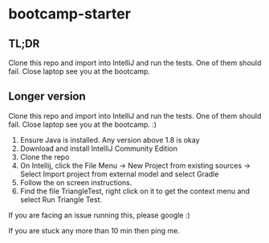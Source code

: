 # bootcamp-starter

## TL;DR
Clone this repo and import into IntelliJ and run the tests. One of them should fail. Close laptop see you at the bootcamp.

## Longer version
Clone this repo and import into IntelliJ and run the tests. One of them should fail. Close laptop see you at the bootcamp. :)


1. Ensure Java is installed. Any version above 1.8 is okay 
2. Download and install IntelliJ Community Edition
3. Clone the repo
4. On Intellij, click the File Menu -> New Project from existing sources -> Select Import project from external model and select Gradle
5. Follow the on screen instructions.
6. Find the file TriangleTest, right click on it to get the context menu and select Run Triangle Test. 

If you are facing an issue running this, please google :) 

If you are stuck any more than 10 min then ping me.
